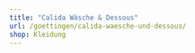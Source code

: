 ```yaml
---
title: "Calida Wäsche & Dessous"
url: /goettingen/calida-waesche-und-dessous/
shop: Kleidung
---
```

